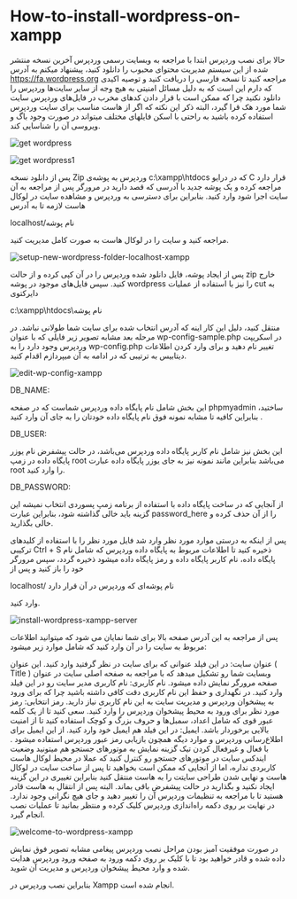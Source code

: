 # How-to-install-wordpress-on-xampp

حالا برای نصب وردپرس ابتدا با مراجعه به وبسایت رسمی وردپرس آخرین نسخه منتشر شده از این سیستم مدیریت محتوای محبوب را دانلود کنید، پیشنهاد میکنم به آدرس https://fa.wordpress.org مراجعه کنید تا نسخه فارسی را دریافت کنید و توصیه اکیدی که دارم این است که به دلیل مسائل امنیتی به هیچ وجه از سایر سایت‌ها وردپرس را دانلود نکنید چرا که ممکن است با قرار دادن کدهای مخرب در فایل‌های وردپرس سایت شما مورد هک قرا گیرد، البته ذکر این نکته که اگر از هاست مناسب برای سایت وردپرس استفاده کرده باشید به راحتی با اسکن فایلهای مختلف میتواند در صورت وجود باگ و ویروسی آن را شناسایی کند.

![get wordpress](https://user-images.githubusercontent.com/119763541/205469063-717b831b-709c-443f-8d6c-265bfb01f508.png)

![get wordpress1](https://user-images.githubusercontent.com/119763541/205469068-56f05800-ad78-4281-a5a6-94f42abe9799.png)

پس از دانلود نسخه Zip وردپرس به پوشه‌ی c:\xampp\htdocs که در درایو C قرار دارد مراجعه کرده و یک پوشه جدید با آدرسی که قصد دارید در مرورگر پس از مراجعه به آن سایت اجرا شود وارد کنید.  بنابراین برای دسترسی به وردپرس و مشاهده سایت در لوکال هاست لازمه تا به آدرس

localhost/نام پوشه


مراجعه کنید و سایت را در لوکال هاست به صورت کامل مدیریت کنید.

![setup-new-wordpress-folder-localhost-xampp](https://user-images.githubusercontent.com/119763541/205469405-c5a6769f-ee1d-49c8-8f9c-17c7ed822345.jpg)

پس از ایجاد پوشه، فایل دانلود شده وردپرس را در آن کپی کرده و از حالت zip خارج کنید. سپس فایل‌های موجود در پوشه wordpress را نیز با استفاده از عملیات cut به دایرکتوی

c:\xampp\htdocs\نام پوشه

منتقل کنید، دلیل این کار اینه که آدرس انتخاب شده برای سایت شما طولانی نباشد. در مرحله بعد مشابه تصویر زیر فایلی که با عنوان wp-config-sample.php در اسکریپت وردپرس وجود دارد را به wp-config.php تغییر نام دهید و برای وارد کردن اطلاعات دیتابیس به ترتیبی که در ادامه به آن میپردازم اقدام کنید.

![edit-wp-config-xampp](https://user-images.githubusercontent.com/119763541/205469907-1304ed4a-0a79-4f68-9a0d-c942c8d2d7d5.jpg)

DB_NAME: 

این بخش شامل نام پایگاه داده وردپرس شماست که در صفحه phpmyadmin ساختید، بنابراین کافیه تا مشابه نمونه فوق نام پایگاه داده خودتان را به جای آن وارد کنید .

DB_USER:

این بخش نیز شامل نام کاربر پایگاه داده وردپرس می‌باشد، در حالت پیشفرض نام یوزر پایگاه داده در زمپ root می‌باشد بنابراین مانند نمونه نیز به جای یوزر پایگاه داده عبارت root را وارد کنید.

DB_PASSWORD:

از آنجایی که در ساخت پایگاه داده با استفاده از برنامه زمپ پسوردی انتخاب نمیشه این گزینه باید خالی گذاشته شود، بنابراین عبارت password_here را از آن حذف کرده و خالی بگذارید.

پس از اینکه به درستی موارد مورد نظر وارد شد فایل مورد نظر را با استفاده از کلیدهای ترکیبی Ctrl + S ذخیره کنید تا اطلاعات مربوط به پایگاه داده وردپرس که شامل نام پایگاه داده، نام کاربر پایگاه داده و رمز پایگاه داده میشود ذخیره گردد، سپس مرورگر خود را باز کنید و پس از

localhost/ نام پوشه‌ای که وردپرس در آن قرار دارد

وارد کنید.

![install-wordpress-xampp-server](https://user-images.githubusercontent.com/119763541/205470105-dd8cc5d1-6ae7-449e-a816-f289e62100d3.jpg)

پس از مراجعه به این آدرس صفحه بالا برای شما نمایان می شود که میتوانید اطلاعات مربوط به سایت را در آن وارد کنید که شامل موارد زیر میشود:

عنوان سایت: در این فیلد عنوانی که برای سایت در نظر گرفتید وارد کنید. این عنوان ( Title ) وبسایت شما رو تشکیل میدهد که با مراجعه به صفحه اصلی سایت در عنوان صفحه مرورگر نمایش داده میشود.
نام کاربری: نام کاربری مدیر سایت رو در این فیلد وارد کنید. در نگهداری و حفظ این نام کاربری دقت کافی داشته باشید چرا که برای ورود به پیشخوان وردپرس و مدیریت سایت به این نام کاربری نیاز دارید.
رمز انتخابی: رمز مورد نظر برای ورود به محیط پیشخوان وردپرس را وارد کنید. سعی کنید تا از یک کلمه عبور قوی که شامل اعداد، سمبل‌ها و حروف بزرگ و کوچک استفاده کنید تا از امنیت بالایی برخوردار باشد.
ایمیل: در این فیلد هم ایمیل خود وارد کنید. از این ایمیل برای اطلاع‌رسانی وردپرس و موارد دیگه همچون بازیابی رمز عبور وردپرس استفاده میشود .
با فعال و غیرفعال کردن تیک گزینه نمایش به موتورهای جستجو هم میتونید وضعیت ایندکس سایت در موتورهای جستجو رو کنترل کنید که عملا در محیط لوکال هاست کاربردی نداره، اما از آنجایی که ممکن است بخواهید تا پس از ساخت سایت در لوکال هاست و نهایی شدن طراحی سایتت را به هاست منتقل کنید بنابراین تغییری در این گزینه ایجاد نکنید و بگذارید در حالت پیشفرض باقی بماند. البته پس از انتقال به هاست قادر هستید تا با مراجعه به تنظیمات وردپرس آن را تغییر دهید و جای هیچ نگرانی وجود ندارد. در نهایت بر روی دکمه راه‌اندازی وردپرس کلیک کرده و منتظر بمانید تا عملیات نصب انجام گیرد.



![welcome-to-wordpress-xampp](https://user-images.githubusercontent.com/119763541/205470431-0e732243-e50b-4c24-903c-14f447ad84ae.jpg)


در صورت موفقیت آمیز بودن مراحل نصب وردپرس پیغامی مشابه تصویر فوق نمایش داده شده و قادر خواهید بود تا با کلیک بر روی دکمه ورود به صفحه ورود وردپرس هدایت شده و وارد محیط پیشخوان وردپرس و مدیریت آن شوید.

بنابراین نصب وردپرس در Xampp انجام شده است.
